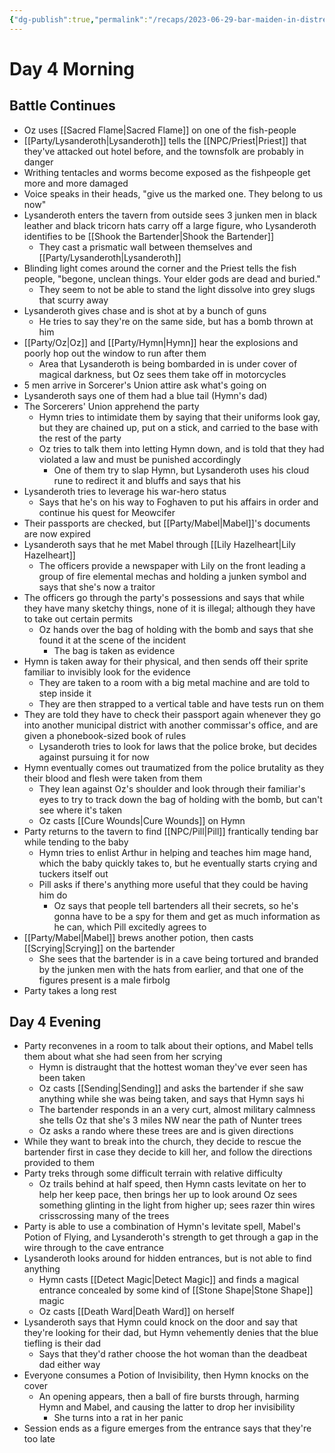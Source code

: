 ```yaml
---
{"dg-publish":true,"permalink":"/recaps/2023-06-29-bar-maiden-in-distress/","created":"","updated":""}
---
```




# Day 4 Morning
## Battle Continues
- Oz uses [[Sacred Flame\|Sacred Flame]] on one of the fish-people
- [[Party/Lysanderoth\|Lysanderoth]] tells the [[NPC/Priest\|Priest]] that they've attacked out hotel before, and the townsfolk are probably in danger
- Writhing tentacles and worms become exposed as the fishpeople get more and more damaged 
- Voice speaks in their heads, "give us the marked one. They belong to us now"
- Lysanderoth enters the tavern from outside sees 3 junken men in black leather and black tricorn hats carry off a large figure, who Lysanderoth identifies to be [[Shook the Bartender\|Shook the Bartender]] 
	- They cast a prismatic wall between themselves and [[Party/Lysanderoth\|Lysanderoth]] 
- Blinding light comes around the corner and the Priest tells the fish people, "begone, unclean things. Your elder gods are dead and buried."
	- They seem to not be able to stand the light dissolve into grey slugs that scurry away
- Lysanderoth gives chase and is shot at by a bunch of guns
	- He tries to say they're on the same side, but has a bomb thrown at him
- [[Party/Oz\|Oz]] and [[Party/Hymn\|Hymn]] hear the explosions and poorly hop out the window to run after them 
	- Area that Lysanderoth is being bombarded in is under cover of magical darkness, but Oz sees them take off in motorcycles
- 5 men arrive in Sorcerer's Union attire ask what's going on
- Lysanderoth says one of them had a blue tail (Hymn's dad)
- The Sorcerers' Union apprehend the party 
	- Hymn tries to intimidate them by saying that their uniforms look gay, but they are chained up, put on a stick, and carried to the base with the rest of the party
	- Oz tries to talk them into letting Hymn down, and is told that they had violated a law and must be punished accordingly 
		- One of them try to slap Hymn, but Lysanderoth uses his cloud rune to redirect it and bluffs and says that his 
- Lysanderoth tries to leverage his war-hero status 
	- Says that he's on his way to Foghaven to put his affairs in order and continue his quest for Meowcifer
- Their passports are checked, but [[Party/Mabel\|Mabel]]'s documents are now expired
- Lysanderoth says that he met Mabel through [[Lily Hazelheart\|Lily Hazelheart]] 
	- The officers provide a newspaper with Lily on the front leading a group of fire elemental mechas and holding a junken symbol and says that she's now a traitor 
- The officers go through the party's possessions and says that while they have many sketchy things, none of it is illegal; although they have to take out certain permits 
	- Oz hands over the bag of holding with the bomb and says that she found it at the scene of the incident 
		- The bag is taken as evidence 
- Hymn is taken away for their physical, and then sends off their sprite familiar to invisibly look for the evidence 
	- They are taken to a room with a big metal machine and are told to step inside it 
	- They are then strapped to a vertical table and have tests run on them
- They are told they have to check their passport again whenever they go into another municipal district with another commissar's office, and are given a phonebook-sized book of rules
	- Lysanderoth tries to look for laws that the police broke, but decides against pursuing it for now
- Hymn eventually comes out traumatized from the police brutality as they their blood and flesh were taken from them 
	- They lean against Oz's shoulder and look through their familiar's eyes to try to track down the bag of holding with the bomb, but can't see where it's taken
	- Oz casts [[Cure Wounds\|Cure Wounds]] on Hymn
- Party returns to the tavern to find [[NPC/Pill\|Pill]] frantically tending bar while tending to the baby 
	- Hymn tries to enlist Arthur in helping and teaches him mage hand, which the baby quickly takes to, but he eventually starts crying and tuckers itself out 
	- Pill asks if there's anything more useful that they could be having him do
		- Oz says that people tell bartenders all their secrets, so he's gonna have to be a spy for them and get as much information as he can, which Pill excitedly agrees to 
- [[Party/Mabel\|Mabel]] brews another potion, then casts [[Scrying\|Scrying]] on the bartender 
	- She sees that the bartender is in a cave being tortured and branded by the junken men with the hats from earlier, and that one of the figures present is a male firbolg
- Party takes a long rest 

## Day 4 Evening 
- Party reconvenes in a room to talk about their options, and Mabel tells them about what she had seen from her scrying 
	- Hymn is distraught that the hottest woman they've ever seen has been taken
	- Oz casts [[Sending\|Sending]] and asks the bartender if she saw anything while she was being taken, and says that Hymn says hi 
	- The bartender responds in an a very curt, almost military calmness she tells Oz that she's  3 miles NW near the path of Nunter trees
	- Oz asks a rando where these trees are and is given directions  
- While they want to break into the church, they decide to rescue the bartender first in case they decide to kill her, and follow the directions provided to them
- Party treks through some difficult terrain with relative difficulty 
	- Oz trails behind at half speed, then Hymn casts levitate on her to help her keep pace, then brings her up to look around 
		Oz sees something glinting in the light from higher up; sees razer thin wires crisscrossing many of the trees
- Party is able to use a combination of Hymn's levitate spell, Mabel's Potion of Flying, and Lysanderoth's strength to get through a gap in the wire through to the cave entrance
- Lysanderoth looks around for hidden entrances, but is not able to find anything 
	- Hymn casts [[Detect Magic\|Detect Magic]] and finds a magical entrance concealed by some kind of [[Stone Shape\|Stone Shape]] magic
	- Oz casts [[Death Ward\|Death Ward]] on herself 
- Lysanderoth says that Hymn could knock on the door and say that they're looking for their dad, but Hymn vehemently denies that the blue tiefling is their dad 
	- Says that they'd rather choose the hot woman than the deadbeat dad either way
- Everyone consumes a Potion of Invisibility, then Hymn knocks on the cover 
	- An opening appears, then a ball of fire bursts through, harming Hymn and Mabel, and causing the latter to drop her invisibility 
		- She turns into a rat in her panic
- Session ends as a figure emerges from the entrance says that they're too late